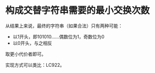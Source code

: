 # 构成交替字符串需要的最小交换次数

从结果上来说，最终的字符串（如果合法）只有两种可能：

- 以1开头，即101010……偶数位为1，奇数位为0
- 以0开头，与之相反

取更小代价者即可。

实现方式可以类比：LC922。
